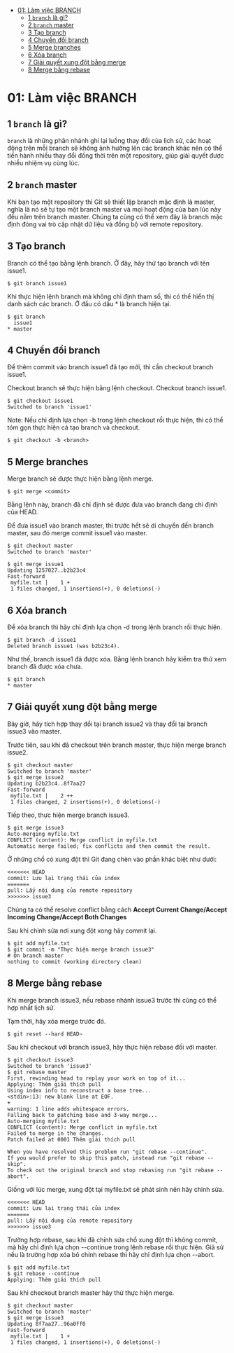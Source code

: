 - [01: Làm việc BRANCH](#01-làm-việc-branch)
  - [1 `branch` là gì?](#1-branch-là-gì)
  - [2 `branch` master](#2-branch-master)
  - [3 Tạo branch](#3-tạo-branch)
  - [4 Chuyển đổi branch](#4-chuyển-đổi-branch)
  - [5 Merge branches](#5-merge-branches)
  - [6 Xóa branch](#6-xóa-branch)
  - [7 Giải quyết xung đột bằng merge](#7-giải-quyết-xung-đột-bằng-merge)
  - [8 Merge bằng rebase](#8-merge-bằng-rebase)
# 01: Làm việc BRANCH

## 1 `branch` là gì?

`branch` là những phân nhánh ghi lại luồng thay đổi của lịch sử, các hoạt động trên mỗi branch sẽ không ảnh hưởng lên các branch khác nên có thể tiến hành nhiều thay đổi đồng thời trên một repository, giúp giải quyết được nhiều nhiệm vụ cùng lúc.

## 2 `branch` master

Khi bạn tạo một repository thì Git sẽ thiết lập branch mặc định là master, nghĩa là nó sẽ tự tạo một branch master và mọi hoạt động của ban lúc này đều nằm trên branch master. Chúng ta cũng có thể xem đây là branch mặc định đóng vai trò cập nhật dữ liệu và đồng bộ với remote repository.

## 3 Tạo branch

Branch có thể tạo bằng lệnh branch.
Ở đây, hãy thử tạo branch với tên issue1.

```
$ git branch issue1
```

Khi thực hiện lệnh branch mà không chỉ định tham số, thì có thể hiển thị danh sách các branch. Ở đầu có dấu * là branch hiện tại.

```
$ git branch
  issue1
* master
```

## 4 Chuyển đổi branch

Để thêm commit vào branch issue1 đã tạo mới, thì cần checkout branch issue1.

Checkout branch sẽ thực hiện bằng lệnh checkout.
Checkout branch issue1.

```
$ git checkout issue1
Switched to branch 'issue1'
```

Note: Nếu chỉ định lựa chọn -b trong lệnh checkout rồi thực hiện, thì có thể tóm gọn thực hiện cả tạo branch và checkout.

```
$ git checkout -b <branch>
```

## 5 Merge branches

Merge branch sẽ được thực hiện bằng lệnh merge.

```
$ git merge <commit>
```

Bằng lệnh này, branch đã chỉ định sẽ được đưa vào branch đang chỉ định của HEAD.

Để đưa issue1 vào branch master, thì trước hết sẽ di chuyển đến branch master, sau đó merge commit issue1 vào master.

```
$ git checkout master
Switched to branch 'master'

$ git merge issue1
Updating 1257027..b2b23c4
Fast-forward
 myfile.txt |    1 +
 1 files changed, 1 insertions(+), 0 deletions(-)
```

## 6 Xóa branch

Để xóa branch thì hãy chỉ định lựa chọn -d trong lệnh branch rồi thực hiện.

```
$ git branch -d issue1
Deleted branch issue1 (was b2b23c4).
```

Như thế, branch issue1 đã được xóa. Bằng lệnh branch hãy kiểm tra thử xem branch đã được xóa chưa.

```
$ git branch
* master
```

## 7 Giải quyết xung đột bằng merge 

Bây giờ, hãy tích hợp thay đổi tại branch issue2 và thay đổi tại branch issue3 vào master.

Trước tiên, sau khi đã checkout trên branch master, thực hiện merge branch issue2.

```
$ git checkout master
Switched to branch 'master'
$ git merge issue2
Updating b2b23c4..8f7aa27
Fast-forward
 myfile.txt |    2 ++
 1 files changed, 2 insertions(+), 0 deletions(-)
 ```

Tiếp theo, thực hiện merge branch issue3.
```
$ git merge issue3
Auto-merging myfile.txt
CONFLICT (content): Merge conflict in myfile.txt
Automatic merge failed; fix conflicts and then commit the result.
```

Ở những chổ có xung đột thì Git đang chèn vào phần khác biệt như dưới:
```
<<<<<<< HEAD
commit: Lưu lại trạng thái của index
=======
pull: Lấy nội dung của remote repository
>>>>>>> issue3
```

Chúng ta có thể resolve conflict bằng cách **Accept Current Change/Accept Incoming Change/Accept  Both Changes**

Sau khi chỉnh sửa nơi xung đột xong hãy commit lại.

```
$ git add myfile.txt
$ git commit -m "Thực hiện merge branch issue3"
# On branch master
nothing to commit (working directory clean)
```
## 8 Merge bằng rebase

Khi merge branch issue3, nếu rebase nhánh issue3 trước thì cũng có thể hợp nhất lịch sử.

Tạm thời, hãy xóa merge trước đó.

```
$ git reset --hard HEAD~
```

Sau khi checkout với branch issue3, hãy thực hiện rebase đối với master.

```
$ git checkout issue3
Switched to branch 'issue3'
$ git rebase master
First, rewinding head to replay your work on top of it...
Applying: Thêm giải thích pull
Using index info to reconstruct a base tree...
<stdin>:13: new blank line at EOF.
+
warning: 1 line adds whitespace errors.
Falling back to patching base and 3-way merge...
Auto-merging myfile.txt
CONFLICT (content): Merge conflict in myfile.txt
Failed to merge in the changes.
Patch failed at 0001 Thêm giải thích pull

When you have resolved this problem run "git rebase --continue".
If you would prefer to skip this patch, instead run "git rebase --skip".
To check out the original branch and stop rebasing run "git rebase --abort".
```

Giống với lúc merge, xung đột tại myfile.txt sẽ phát sinh nên hãy chỉnh sửa.

```
<<<<<<< HEAD
commit: Lưu lại trạng thái của index
=======
pull: Lấy nội dung của remote repository
>>>>>>> issue3
```
Trường hợp rebase, sau khi đã chỉnh sửa chổ xung đột thì không commit, mà hãy chỉ định lựa chọn --continue trong lệnh rebase rồi thực hiện. Giả sử nếu là trường hợp xóa bỏ chính rebase thì hãy chỉ định lựa chọn --abort.

```
$ git add myfile.txt
$ git rebase --continue
Applying: Thêm giải thích pull
```

Sau khi checkout branch master hãy thử thực hiện merge.

```
$ git checkout master
Switched to branch 'master'
$ git merge issue3
Updating 8f7aa27..96a0ff0
Fast-forward
 myfile.txt |    1 +
 1 files changed, 1 insertions(+), 0 deletions(-)
```